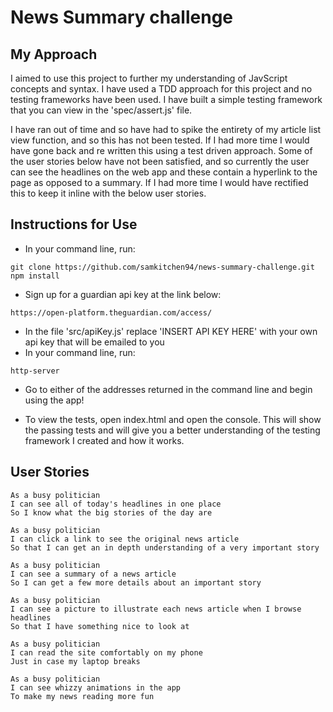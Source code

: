 # News Summary challenge

## My Approach

I aimed to use this project to further my understanding of JavScript concepts and syntax. I have used a TDD approach for this project and no testing frameworks have been used. I have built a simple testing framework that you can view in the 'spec/assert.js' file.

I have ran out of time and so have had to spike the entirety of my article list view function, and so this has not been tested. If I had more time I would have gone back and re written this using a test driven approach. Some of the user stories below have not been satisfied, and so currently the user can see the headlines on the web app and these contain a hyperlink to the page as opposed to a summary. If I had more time I would have rectified this to keep it inline with the below user stories.

## Instructions for Use

- In your command line, run:
```
git clone https://github.com/samkitchen94/news-summary-challenge.git
npm install
```
- Sign up for a guardian api key at the link below:
```
https://open-platform.theguardian.com/access/
```
- In the file 'src/apiKey.js' replace 'INSERT API KEY HERE' with your own api key that will be emailed to you
- In your command line, run:
```
http-server
```
- Go to either of the addresses returned in the command line and begin using the app!

- To view the tests, open index.html and open the console. This will show the passing tests and will give you a better understanding of the testing framework I created and how it works.


## User Stories
```
As a busy politician
I can see all of today's headlines in one place
So I know what the big stories of the day are
```

```
As a busy politician
I can click a link to see the original news article
So that I can get an in depth understanding of a very important story
```

```
As a busy politician
I can see a summary of a news article
So I can get a few more details about an important story
```

```
As a busy politician
I can see a picture to illustrate each news article when I browse headlines
So that I have something nice to look at
```

```
As a busy politician
I can read the site comfortably on my phone
Just in case my laptop breaks
```

```
As a busy politician
I can see whizzy animations in the app
To make my news reading more fun
```

